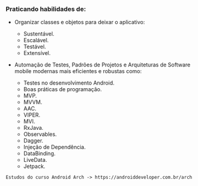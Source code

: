 ### Praticando habilidades de: 

- Organizar classes e objetos para deixar o aplicativo:
  - Sustentável.
  - Escalável.
  - Testável.
  - Extensível.

- Automação de Testes, Padrões de Projetos e Arquiteturas de Software mobile modernas mais eficientes e robustas como:
  - Testes no desenvolvimento Android.
  - Boas práticas de programação.
  - MVP.
  - MVVM.
  - AAC.
  - VIPER.
  - MVI.
  - RxJava.
  - Observables.
  - Dagger.
  - Injeção de Dependência.
  - DataBinding.
  - LiveData.
  - Jetpack.
 

` Estudos do curso Android Arch -> https://androiddeveloper.com.br/arch `
